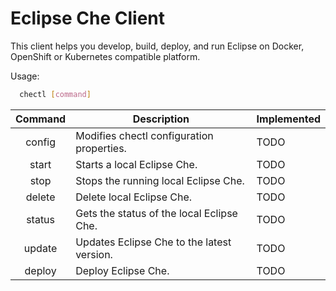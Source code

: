 # Eclipse Che Client

This client helps you develop, build, deploy, and run Eclipse on Docker, OpenShift or Kubernetes compatible
platform.

Usage:
```bash
  chectl [command]
```

| Command        | Description  | Implemented  |
| :-------------: |-------------| -------------|
| config      | Modifies chectl configuration properties. | TODO |
| start     |  Starts a local Eclipse Che.      | TODO |
| stop     |   Stops the running local Eclipse Che.      | TODO |
| delete     |   Delete local Eclipse Che.      |  TODO |
| status     |   Gets the status of the local Eclipse Che.     |TODO |
| update     |   Updates Eclipse Che to the latest version.     |  TODO |
| deploy     |   Deploy Eclipse Che.     |  TODO |
